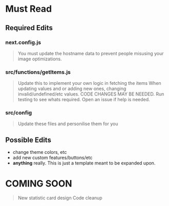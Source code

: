 # Must Read

## Required Edits

### next.config.js

> You must update the hostname data to prevent people misusing your image optimizations.

### src/functions/getItems.js

> Update this to implement your own logic in fetching the items
> When updating values and or adding new ones, changing invalid/undefined/etc values. CODE CHANGES MAY BE NEEDED. Run testing to see whats required. Open an issue if help is needed.

### src/config

> Update these files and personilise them for you

## Possible Edits

- change theme colors, etc
- add new custom features/buttons/etc
- **anything** really. This is just a template meant to be expanded upon.

# COMING SOON

> New statistic card design
> Code cleanup
